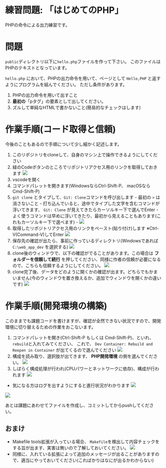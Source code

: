 # 練習問題: 「はじめてのPHP」

PHPの命令による出力練習です。

# 問題

`public`ディレクトリ以下に`hello.php`ファイルを作って下さい。
このファイルはPHPのテキストとなっています。

`hello.php` において、PHPの出力命令を用いて、ページとして `Hello,PHP` と返すようにプログラムを組んでください。
ただし条件があります。

1. PHPの出力命令を用いて出すこと
2. **最初の**「pタグ」の要素として出してください。
3. ズルして単純なHTMLで書かないこと(簡易的なチェックはします)

# 作業手順(コード取得と信頼)

今後のこともあるので手順について少し細かく記述します。

1. このリポジトリをcloneして、自身のマシン上で操作できるようにしてください
  1. 緑のCodeボタンのところでリポジトリアクセス用のリンクを取得しておきます ![](/images/get-link.png)
  2. vscodeを開く
  3. コマンドパレットを開きます(WindowsならCtrl-Shift-P、 macOSならCmd-Shift-P)
  4. `git clone` とタイプして、`Git: Clone`コマンドを呼び出します
    - 最初の `>` は消さないこと
    - 打ち込んでいると、途中でタイプした文字を含むコマンドが浮いてきます、 `Git: Clone` が見えてきたらカーソルキー下で選んでEnter
    - よく使うコマンドは早めに浮いてきたり、最初から見えることもあります(これもカーソルキー下で選べます)
    - ![](/images/git-clone.png)
  5. 取得したリポジトリアクセス用のリンクをペースト(貼り付け)します ※Ctrl-V(Command-V)してEnter ![](/images/paste-repo.png)
  6. 保存先の確認が出たら、事前に作っているディレクトリ(Windowsであれば `C:\web_app_dev` を選択する) ![](/images/select-output.png)
2. clone後のウィンドウで、以下の確認がでることがあります。この場合は **フォルダーを信頼して続行** を押してください、同様に作者の信頼が必要になるので、こちらも信頼するようにしてください。 ![](/images/user-authorize.png)
3. clone完了後、データをどのように開くかの確認が出ます。どちらでもかまいません(今のウィンドウを置き換えるか、追加でウィンドウを開くかの違いです) ![](/images/after-pull-select.png)

# 作業手順(開発環境の構築)

このままでも課題コードを書けますが、確認が全然できない状況ですので、開発環境に切り替えるための作業をおこないます。

1. コマンドパレットを開き(Ctrl-Shift-P もしくは  Cmd-Shift-P)、といれ、`rebuild`と入れてみてください、
   これで、 `Dev Container: Rebuild and Reopen in Container` が出てくるので選んでください ![](/images/type-rebuild.png)
2. 構成を読み取り、選択肢が出てきます、 **PHP開発環境** の側を選んでください。 ![](/images/select-phpdev.png)
3. しばらく構成処理が行われ(CPUパワーとネットワークに依存)、構成が行われます ![](/images/reconfiguring-window.png)
  - 気になる方はログを出すようにすると進行状況がわかります ![](/images/reconfigure-view-log.png)

![](/images/done.png)

あとは課題にあわせてファイルを作成し、コミットしてからpushしてください。

## おまけ

* Makefile tools拡張が入っている場合、 `Makefile`を検出して内容チェックをする旨が出ます、実害は無いので了解しておいてください。 ![](/images/makefile-tool.png)
* 同様に、入れている拡張によって追加のメッセージが出ることがありますので、適当にやっておいてください(こればかりはなにが出るかわからない)
